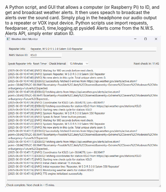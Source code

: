 A Python script, and GUI that allows a computer (or Raspberry Pi) to ID, and get and broadcast weather alerts. It then uses speach to broadcast the alerts over the sound card.  Simply plug in the headphone our audio output to a repeater or VOX input device.  Python scripts use import requests, feedparser, pyttsx3, time,logging,qt pyside6
Alerts come from the N.W.S. Alerts API, simply enter station ID.
<img src="https://github.com/nicarley/PythonWeatherAlerts/blob/master/resources/pyweather.png?raw=true" />

